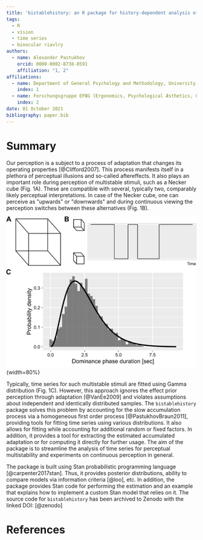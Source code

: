 ```yaml
---
title: 'bistablehistory: an R package for history-dependent analysis of perceptual time series'
tags:
  - R
  - vision
  - time series
  - binocular riavlry
authors:
  - name: Alexander Pastukhov
    orcid: 0000-0002-8738-8591
    affiliation: "1, 2"
affiliations:
  - name: Department of General Psychology and Methodology, University of Bamberg, Bamberg, Bavaria, Germany.
    index: 1
  - name: Forschungsgruppe EPÆG (Ergonomics, Psychological Æsthetics, Gestalt), Bamberg, Bavaria, Germany.
    index: 2
date: 01 October 2021
bibliography: paper.bib
---
```


# Summary
Our perception is a subject to a process of adaptation that changes its operating properties [@Clifford2007]. This process manifests itself in a plethora of perceptual illusions and so-called aftereffects. It also plays an important role during perception of multistable stimuli, such as a Necker cube (Fig. 1A). These are compatible with several, typically two, comparably likely perceptual interpretations. In case of the Necker cube, one can perceive as "upwards" or "downwards" and during continuous viewing the perception switches between these alternatives (Fig. 1B).

![Perception of Necker cube stimulus. A) Necker cube. B) Schematic time series of perceptual alternations. C) Example distribution of perceptual dominance phases' duration fitting with Gamma distribution. \label{fig:fig1}](fig1.png){width=80%}

Typically, time series for such multistable stimuli are fitted using Gamma distribution (Fig. 1C). However, this approach ignores the effect prior perception through adaptation [@VanEe2009] and violates assumptions about independent and identically distributed samples. The `bistablehistory` package solves this problem by accounting for the slow accumulation process via a homogeneous first order process [@PastukhovBraun2011], providing tools for fitting time series using various distributions. It also allows for fitting while accounting for additional random or fixed factors. In addition, it provides a tool for extracting the estimated accumulated adaptation or for computing it directly for further usage. The aim of the package is to streamline the analysis of time series for perceptual multistability and experiments on continuous perception in general.

The package is built using Stan probabilistic programming language [@carpenter2017stan]. Thus, it provides posterior distributions, ability to compare models via information criteria [@loo], etc. In addition, the package provides Stan code for performing the estimation and an example that explains how to implement a custom Stan model that relies on it. The source code for `bistablehistory` has been archived to Zenodo with the linked DOI: [@zenodo]

# References
